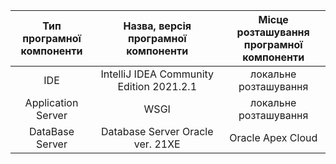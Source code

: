 |Тип програмної <br> компоненти|Назва, версія програмної <br> компоненти|Місце розташування <br> програмної компоненти|
|:-:|:-:|:-:|
IDE|IntelliJ IDEA Community Edition 2021.2.1|локальне розташування|
Application Server|WSGI|локальне розташування|
DataBase Server|Database Server Oracle ver. 21XE|Oracle Apex Cloud|
